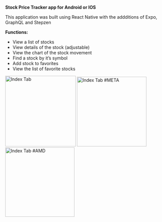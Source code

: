 **Stock Price Tracker app for Android or IOS**

This application was built using React Native with the addditions of Expo, GraphQL and Stepzen

**Functions:**
- View a list of stocks
- View details of the stock (adjustable)
- View the chart of the stock movement
- Find a stock by it’s symbol
- Add stock to favorites
- View the list of favorite stocks

<img width="224" alt="Index Tab" src="https://github.com/markbuckle/Stock-Tracker/assets/165898552/422483de-8937-4bd7-b536-43212b45ba4a">

<img width="221" alt="Index Tab #META" src="https://github.com/markbuckle/Stock-Tracker/assets/165898552/df055fc9-5298-417c-bf38-a9144fa9a2b6">

<img width="220" alt="Index Tab #AMD" src="https://github.com/markbuckle/Stock-Tracker/assets/165898552/ffd91018-44bb-4edf-84dd-18e8c158398b">

